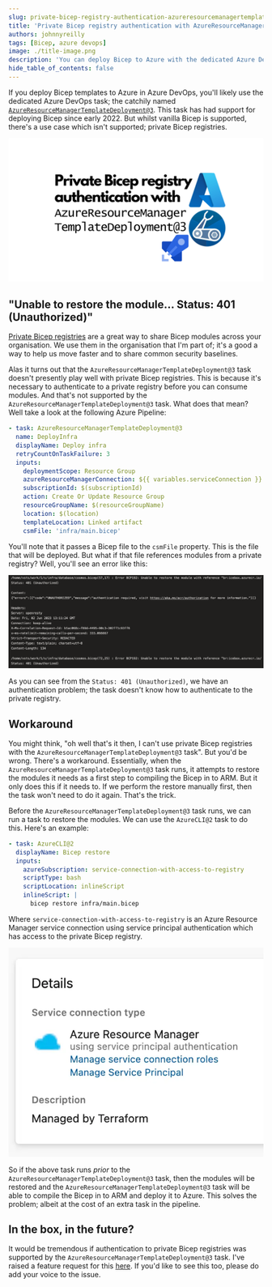 ```yaml
---
slug: private-bicep-registry-authentication-azureresourcemanagertemplatedeployment
title: 'Private Bicep registry authentication with AzureResourceManagerTemplateDeployment@3'
authors: johnnyreilly
tags: [Bicep, azure devops]
image: ./title-image.png
description: 'You can deploy Bicep to Azure with the dedicated Azure DevOps task; however authentication to private Bicep registries is not supported.  This post shares a workaround.'
hide_table_of_contents: false
---
```


If you deploy Bicep templates to Azure in Azure DevOps, you'll likely use the dedicated Azure DevOps task; the catchily named [`AzureResourceManagerTemplateDeployment@3`](https://learn.microsoft.com/en-us/azure/devops/pipelines/tasks/reference/azure-resource-manager-template-deployment-v3?view=azure-pipelines). This task has had support for deploying Bicep since early 2022. But whilst vanilla Bicep is supported, there's a use case which isn't supported; private Bicep registries.

![title image reading "Private Bicep registry authentication with AzureResourceManagerTemplateDeployment@3" with the Bicep, Azure and Azure DevOps logos](title-image.png)

<!--truncate-->

## "Unable to restore the module... Status: 401 (Unauthorized)"

[Private Bicep registries](https://learn.microsoft.com/en-us/azure/azure-resource-manager/bicep/private-module-registry?tabs=azure-powershell) are a great way to share Bicep modules across your organisation. We use them in the organisation that I'm part of; it's a good a way to help us move faster and to share common security baselines.

Alas it turns out that the `AzureResourceManagerTemplateDeployment@3` task doesn't presently play well with private Bicep registries. This is because it's necessary to authenticate to a private registry before you can consume modules. And that's not supported by the `AzureResourceManagerTemplateDeployment@3` task. What does that mean? Well take a look at the following Azure Pipeline:

```yml
- task: AzureResourceManagerTemplateDeployment@3
  name: DeployInfra
  displayName: Deploy infra
  retryCountOnTaskFailure: 3
  inputs:
    deploymentScope: Resource Group
    azureResourceManagerConnection: ${{ variables.serviceConnection }}
    subscriptionId: $(subscriptionId)
    action: Create Or Update Resource Group
    resourceGroupName: $(resourceGroupName)
    location: $(location)
    templateLocation: Linked artifact
    csmFile: 'infra/main.bicep'
```

You'll note that it passes a Bicep file to the `csmFile` property. This is the file that will be deployed. But what if that file references modules from a private registry? Well, you'll see an error like this:

![screenshot of the failing pipeline including the text 'Error BCP192: Unable to restore the module with reference "br:icebox.azurecr.io/bicep/ice/providers/document-db/database-accounts:v1.3": Service request failed.'](screenshot-authentication-failure.png)

As you can see from the `Status: 401 (Unauthorized)`, we have an authentication problem; the task doesn't know how to authenticate to the private registry.

## Workaround

You might think, "oh well that's it then, I can't use private Bicep registries with the `AzureResourceManagerTemplateDeployment@3` task". But you'd be wrong. There's a workaround. Essentially, when the `AzureResourceManagerTemplateDeployment@3` task runs, it attempts to restore the modules it needs as a first step to compiling the Bicep in to ARM. But it only does this if it needs to. If we perform the restore manually first, then the task won't need to do it again. That's the trick.

Before the `AzureResourceManagerTemplateDeployment@3` task runs, we can run a task to restore the modules. We can use the `AzureCLI@2` task to do this. Here's an example:

```yml
- task: AzureCLI@2
  displayName: Bicep restore
  inputs:
    azureSubscription: service-connection-with-access-to-registry
    scriptType: bash
    scriptLocation: inlineScript
    inlineScript: |
      bicep restore infra/main.bicep
```

Where `service-connection-with-access-to-registry` is an Azure Resource Manager service connection using service principal authentication which has access to the private Bicep registry.

![screenshot of service connection](screenshot-service-connection.webp)

So if the above task runs _prior_ to the `AzureResourceManagerTemplateDeployment@3` task, then the modules will be restored and the `AzureResourceManagerTemplateDeployment@3` task will be able to compile the Bicep in to ARM and deploy it to Azure. This solves the problem; albeit at the cost of an extra task in the pipeline.

## In the box, in the future?

It would be tremendous if authentication to private Bicep registries was supported by the `AzureResourceManagerTemplateDeployment@3` task. I've raised a feature request for this [here](https://github.com/microsoft/azure-pipelines-tasks/issues/18426). If you'd like to see this too, please do add your voice to the issue.
